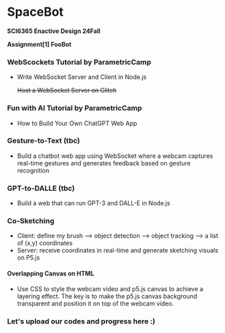 # SpaceBot

**SCI6365 Enactive Design 24Fall**

**Assignment[1] FooBot**

### WebScockets Tutorial by ParametricCamp

- Write WebSocket Server and Client in Node.js

  <s>Host a WebSocket Server on Glitch</s>

### Fun with AI Tutorial by ParametricCamp

- How to Build Your Own ChatGPT Web App

### Gesture-to-Text (tbc)

- Build a chatbot web app using WebSocket where a webcam captures real-time gestures and generates feedback based on gesture recognition

### GPT-to-DALLE (tbc)

- Build a web that can run GPT-3 and DALL-E in Node.js

### Co-Sketching

- Client: define my brush --> object detection --> object tracking --> a list of (x,y) coordinates
- Server: receive coordinates in real-time and generate sketching visuals on P5.js

#### Overlapping Canvas on HTML

- Use CSS to style the webcam video and p5.js canvas to achieve a layering effect. The key is to make the p5.js canvas background transparent and position it on top of the webcam video.

### Let's upload our codes and progress here :)
